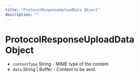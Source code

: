 ```yaml
---
title: "ProtocolResponseUploadData Object"
description: ""
---
```


# ProtocolResponseUploadData Object

* `contentType` String - MIME type of the content.
* `data` String | Buffer - Content to be sent.
